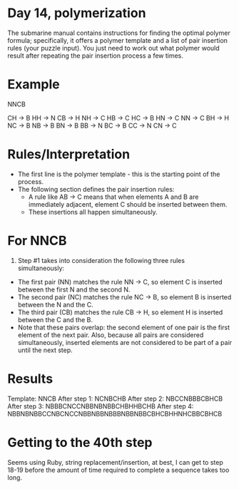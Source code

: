 # Day 14, polymerization

The submarine manual contains instructions for finding the optimal polymer formula; specifically, it offers a polymer template and a list of pair insertion rules (your puzzle input). You just need to work out what polymer would result after repeating the pair insertion process a few times.

# Example

  NNCB
  
  CH -> B
  HH -> N
  CB -> H
  NH -> C
  HB -> C
  HC -> B
  HN -> C
  NN -> C
  BH -> H
  NC -> B
  NB -> B
  BN -> B
  BB -> N
  BC -> B
  CC -> N
  CN -> C

# Rules/Interpretation

* The first line is the polymer template - this is the starting point of the process.
* The following section defines the pair insertion rules: 
  * A rule like AB -> C means that when elements A and B are immediately adjacent, element C should be inserted between them. 
  * These insertions all happen simultaneously.


# For NNCB

1. Step #1 takes into consideration the following three rules simultaneously:
  * The first pair (NN) matches the rule NN -> C, so element C is inserted between the first N and the second N.
  * The second pair (NC) matches the rule NC -> B, so element B is inserted between the N and the C.
  * The third pair (CB) matches the rule CB -> H, so element H is inserted between the C and the B.
  * Note that these pairs overlap: the second element of one pair is the first element of the next pair. Also, because all pairs are considered simultaneously, inserted elements are not considered to be part of a pair until the next step.

# Results

  Template:     NNCB
  After step 1: NCNBCHB
  After step 2: NBCCNBBBCBHCB
  After step 3: NBBBCNCCNBBNBNBBCHBHHBCHB
  After step 4: NBBNBNBBCCNBCNCCNBBNBBNBBBNBBNBBCBHCBHHNHCBBCBHCB

# Getting to the 40th step

Seems using Ruby, string replacement/insertion, at best, I can get to step 18-19 before the amount of time required to complete a sequence takes too long.

